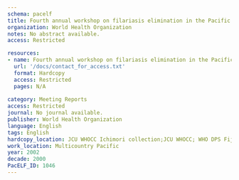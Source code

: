 ```yaml
---
schema: pacelf
title: Fourth annual workshop on filariasis elimination in the Pacific - Rarotonga, Cook Islands, 19 - 23 August 2002
organization: World Health Organization
notes: No abstract available.
access: Restricted

resources:
- name: Fourth annual workshop on filariasis elimination in the Pacific - Rarotonga, Cook Islands, 19 - 23 August 2002
  url: '/docs/contact_for_access.txt'
  format: Hardcopy
  access: Restricted
  pages: N/A
 
category: Meeting Reports
access: Restricted
journal: No journal available.
publisher: World Health Organization
language: English 
tags: English 
hardcopy_location: JCU WHOCC Ichimori collection;JCU WHOCC; WHO DPS Fiji
work_location: Multicountry Pacific
year: 2002
decade: 2000
PacELF_ID: 1046
---
```


